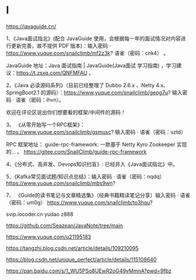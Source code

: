 # l

https://javaguide.cn/

1、《Java面试指北》(配合 JavaGuide 使用，会根据每一年的面试情况对内容进行更新完善，故不提供 PDF 版本)：输入密码 ·
https://www.yuque.com/snailclimb/mf2z3k?
语雀（密码：cnk4） 。 

JavaGuide 地址：Java 面试指南 | JavaGuide(Java面试 学习指南) ，学习建议：https://t.zsxq.com/QNFMFAU 。

2、《Java 必读源码系列》（目前已经整理了 Dubbo 2.6.x 、Netty 4.x、SpringBoot2.1 的源码）：https://www.yuque.com/snailclimb/gepg7u? 输入密码 · 语雀（密码：ihvn）。

欢迎在评论区说出你们想要看的框架/中间件的源码！

3、 《从零开始写一个RPC框架》：https://www.yuque.com/snailclimb/gsmusc? 输入密码 · 语雀（密码：sztd）

RPC 框架地址： guide-rpc-framework: 一款基于 Netty Kyro Zookeeper 实现的... 。 https://gitee.com/SnailClimb/guide-rpc-framework

4、《分布式、高并发、Devops知识扫盲》: 已经并入《Java面试指北》中。

5、《Kafka常见面试题/知识点总结》：输入密码 · 语雀（密码：nqdq） https://www.yuque.com/snailclimb/mbs9wn?

7、 《Guide的读书笔记与文章精选集》（经典书籍精读笔记分享）输入密码 · 语雀（密码：um0g） https://www.yuque.com/snailclimb/to3hqu?

svip.iocoder.cn
yudao
z888

https://github.com/Seazean/JavaNote/tree/main

https://www.yuque.com/u21195183

https://tangzhi.blog.csdn.net/article/details/109210095

https://blog.csdn.net/unique_perfect/article/details/115108640

https://pan.baidu.com/s/1_WU5PSo8UEwR2oG49vMmnA?pwd=9fbz
